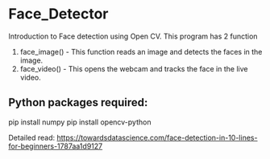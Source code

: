 # Face_Detector
Introduction to Face detection using Open CV.
This program has 2 function
1. face_image() - This function reads an image and detects the faces in the image.
2. face_video()  - This opens the webcam and tracks the face in the live video.

Python packages required:
--------------------------
pip install numpy
pip install opencv-python

Detailed read: https://towardsdatascience.com/face-detection-in-10-lines-for-beginners-1787aa1d9127
